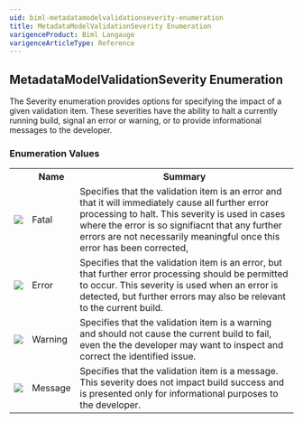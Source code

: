```yaml
---
uid: biml-metadatamodelvalidationseverity-enumeration
title: MetadataModelValidationSeverity Enumeration
varigenceProduct: Biml Langauge
varigenceArticleType: Reference
---
```


## MetadataModelValidationSeverity Enumeration<div class="LanguageSummary"><div class ="SummaryItem">The Severity enumeration provides options for specifying the impact of a given validation item.  These severities have the ability to halt a currently running build, signal an error or warning, or to provide informational messages to the developer.</div></div><div class="EnumValueGroup">### Enumeration Values<table id="EnumValue" class="MemberList"><tbody><tr><th class="MemberTypeIconColumnHeader">&nbsp;</th><th class="MemberNameColumnHeader">Name</th><th class="MemberSummaryColumnHeader">Summary</th></tr><tr class="cd0"><td align="center" class="MemberTypeIcon"><img src="enumValue.png"></img></td><td class="MemberName">Fatal</td><td class="MemberSummary"><div class ="SummaryItem">Specifies that the validation item is an error and that it will immediately cause all further error processing to halt.  This severity is used in cases where the error is so signifiacnt that any further errors are not necessarily meaningful once this error has been corrected,</div></td></tr><tr class="cd1"><td align="center" class="MemberTypeIcon"><img src="enumValue.png"></img></td><td class="MemberName">Error</td><td class="MemberSummary"><div class ="SummaryItem">Specifies that the validation item is an error, but that further error processing should be permitted to occur.  This severity is used when an error is detected, but further errors may also be relevant to the current build.</div></td></tr><tr class="cd0"><td align="center" class="MemberTypeIcon"><img src="enumValue.png"></img></td><td class="MemberName">Warning</td><td class="MemberSummary"><div class ="SummaryItem">Specifies that the validation item is a warning and should not cause the current build to fail, even the the developer may want to inspect and correct the identified issue.</div></td></tr><tr class="cd1"><td align="center" class="MemberTypeIcon"><img src="enumValue.png"></img></td><td class="MemberName">Message</td><td class="MemberSummary"><div class ="SummaryItem">Specifies that the validation item is a message.  This severity does not impact build success and is presented only for informational purposes to the developer.</div></td></tr></tbody></table></div>
